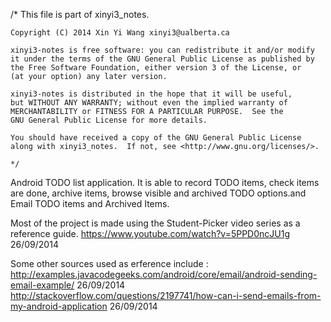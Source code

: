/*    This file is part of xinyi3_notes.
	
	Copyright (C) 2014 Xin Yi Wang xinyi3@ualberta.ca
	
    xinyi3-notes is free software: you can redistribute it and/or modify
    it under the terms of the GNU General Public License as published by
    the Free Software Foundation, either version 3 of the License, or
    (at your option) any later version.

    xinyi3-notes is distributed in the hope that it will be useful,
    but WITHOUT ANY WARRANTY; without even the implied warranty of
    MERCHANTABILITY or FITNESS FOR A PARTICULAR PURPOSE.  See the
    GNU General Public License for more details.

    You should have received a copy of the GNU General Public License
    along with xinyi3_notes.  If not, see <http://www.gnu.org/licenses/>.
    
    */


Android TODO list application. It is able to record TODO items, check items are done, archive items, browse visible and archived TODO options.and Email TODO items and Archived Items.

Most of the project is made using the Student-Picker video series as a reference guide.
https://www.youtube.com/watch?v=5PPD0ncJU1g  26/09/2014

Some other sources used as erference include :
http://examples.javacodegeeks.com/android/core/email/android-sending-email-example/  26/09/2014
http://stackoverflow.com/questions/2197741/how-can-i-send-emails-from-my-android-application 26/09/2014


